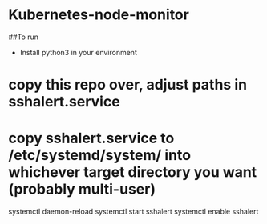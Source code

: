 # Kubernetes-node-monitor

##To run
* Install python3 in your environment
# copy this repo over, adjust paths in sshalert.service
# copy sshalert.service to /etc/systemd/system/ into whichever target directory you want (probably multi-user)
systemctl daemon-reload
systemctl start sshalert
systemctl enable sshalert
